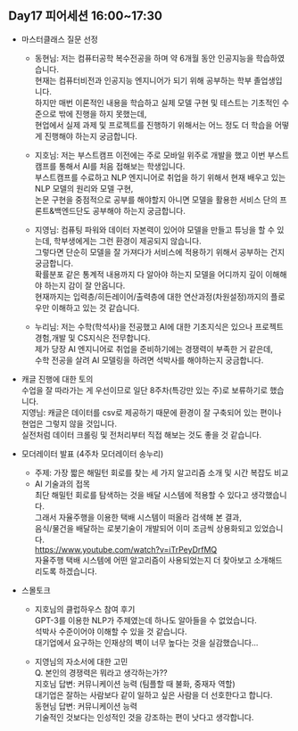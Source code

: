 ## Day17 피어세션 16:00~17:30

- 마스터클래스 질문 선정
    - 동현님: 저는 컴퓨터공학 복수전공을 하며 약 6개월 동안 인공지능을 학습하였습니다. \
            현재는 컴퓨터비전과 인공지능 엔지니어가 되기 위해 공부하는 학부 졸업생입니다. \
            하지만 매번 이론적인 내용을 학습하고 실제 모델 구현 및 테스트는 기초적인 수준으로 밖에 진행을 하지 못했는데, \
            현업에서 실제 과제 및 프로젝트를 진행하기 위해서는 어느 정도 더 학습을 어떻게 진행해야 하는지 궁금합니다.

    - 지호님: 저는 부스트캠프 이전에는 주로 모바일 위주로 개발을 했고 이번 부스트캠프를 통해서 AI를 처음 접해보는 학생입니다. \
            부스트캠프를 수료하고 NLP 엔지니어로 취업을 하기 위해서 현재 배우고 있는 NLP 모델의 원리와 모델 구현, \
            논문 구현을 중점적으로 공부를 해야할지 아니면 모델을 활용한 서비스 단의 프론트&백엔드단도 공부해야 하는지 궁금합니다.

    - 지영님: 컴퓨팅 파워와 데이터 자본력이 있어야 모델을 만들고 튜닝을 할 수 있는데, 학부생에게는 그런 환경이 제공되지 않습니다. \
            그렇다면 단순히 모델을 잘 가져다가 서비스에 적용하기 위해서 공부하는 건지 궁금합니다. \
            확률분포 같은 통계적 내용까지 다 알아야 하는지 모델을 어디까지 깊이 이해해야 하는지 감이 잘 안옵니다. \
            현재까지는 입력층/히든레이어/출력층에 대한 연산과정(차원설정)까지의 플로우만 이해하고 있는 것 같습니다.

    - 누리님: 저는 수학(학석사)을 전공했고 AI에 대한 기초지식은 있으나 프로젝트 경험,개발 및 CS지식은 전무합니다. \
            제가 당장 AI 엔지니어로 취업을 준비하기에는 경쟁력이 부족한 거 같은데, \
            수학 전공을 살려 AI 모델링을 하려면 석박사를 해야하는지 궁금합니다.


- 캐글 진행에 대한 토의 \
  수업을 잘 따라가는 게 우선이므로 일단 8주차(특강만 있는 주)로 보류하기로 했습니다. \
  지영님: 캐글은 데이터를 csv로 제공하기 때문에 환경이 잘 구축되어 있는 편이나 현업은 그렇지 않을 것입니다. \
        실전처럼 데이터 크롤링 및 전처리부터 직접 해보는 것도 좋을 것 같습니다.


- 모더레이터 발표 (4주차 모더레이터 송누리)
  - 주제: 가장 짧은 해밀턴 회로를 찾는 세 가지 알고리즘 소개 및 시간 복잡도 비교
  - AI 기술과의 접목 \
    최단 해밀턴 회로를 탐색하는 것을 배달 시스템에 적용할 수 있다고 생각했습니다. \
    그래서 자율주행을 이용한 택배 시스템이 떠올라 검색해 본 결과, \
    음식/물건을 배달하는 로봇기술이 개발되어 이미 조금씩 상용화되고 있었습니다. \
    https://www.youtube.com/watch?v=iTrPeyDrfMQ  \
    자율주행 택배 시스템에 어떤 알고리즘이 사용되었는지 더 찾아보고 소개해드리도록 하겠습니다.


- 스몰토크
    - 지호님의 클럽하우스 참여 후기 \
      GPT-3를 이용한 NLP가 주제였는데 하나도 알아들을 수 없었습니다. \
      석박사 수준이어야 이해할 수 있을 것 같습니다. \
      대기업에서 요구하는 인재상의 벽이 너무 높다는 것을 실감했습니다...
    
    - 지영님의 자소서에 대한 고민 \
      Q. 본인의 경쟁력은 뭐라고 생각하는가?? \
      지호님 답변: 커뮤니케이션 능력 (팀플할 때 불화, 중재자 역할) \
                대기업은 잘하는 사람보다 같이 일하고 싶은 사람을 더 선호한다고 합니다. \
      동현님 답변: 커뮤니케이션 능력 \
                기술적인 것보다는 인성적인 것을 강조하는 편이 낫다고 생각합니다.
